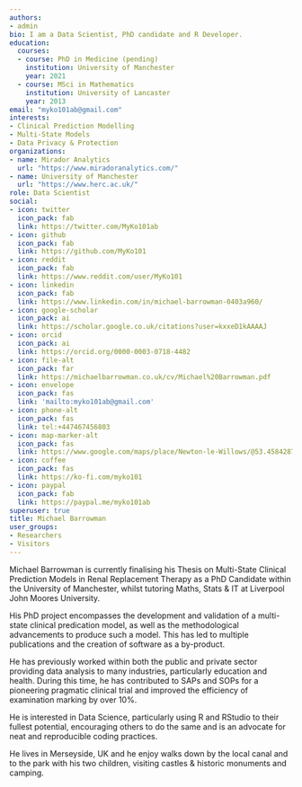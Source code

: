 ```yaml
---
authors:
- admin
bio: I am a Data Scientist, PhD candidate and R Developer.
education:
  courses:
  - course: PhD in Medicine (pending)
    institution: University of Manchester
    year: 2021
  - course: MSci in Mathematics
    institution: University of Lancaster
    year: 2013
email: "myko101ab@gmail.com"
interests:
- Clinical Prediction Modelling
- Multi-State Models
- Data Privacy & Protection
organizations:
- name: Mirador Analytics
  url: "https://www.miradoranalytics.com/"
- name: University of Manchester
  url: "https://www.herc.ac.uk/"
role: Data Scientist
social:
- icon: twitter
  icon_pack: fab
  link: https://twitter.com/MyKo101ab
- icon: github
  icon_pack: fab
  link: https://github.com/MyKo101
- icon: reddit
  icon_pack: fab
  link: https://www.reddit.com/user/MyKo101
- icon: linkedin
  icon_pack: fab
  link: https://www.linkedin.com/in/michael-barrowman-0403a960/
- icon: google-scholar
  icon_pack: ai
  link: https://scholar.google.co.uk/citations?user=kxxeD1kAAAAJ  
- icon: orcid
  icon_pack: ai
  link: https://orcid.org/0000-0003-0718-4482
- icon: file-alt
  icon_pack: far
  link: https://michaelbarrowman.co.uk/cv/Michael%20Barrowman.pdf
- icon: envelope
  icon_pack: fas
  link: 'mailto:myko101ab@gmail.com'
- icon: phone-alt
  icon_pack: fas
  link: tel:+447467456803
- icon: map-marker-alt
  icon_pack: fas
  link: https://www.google.com/maps/place/Newton-le-Willows/@53.4584287,-2.6730042
- icon: coffee
  icon_pack: fas
  link: https://ko-fi.com/myko101
- icon: paypal
  icon_pack: fab
  link: https://paypal.me/myko101ab
superuser: true
title: Michael Barrowman
user_groups:
- Researchers
- Visitors
---
```


Michael Barrowman is currently finalising his Thesis on Multi-State Clinical Prediction Models in Renal Replacement Therapy as a PhD Candidate within the University of Manchester, whilst tutoring Maths, Stats & IT at Liverpool John Moores University.

His PhD project encompasses the development and validation of a multi-state clinical predication model, as well as the methodological advancements to produce such a model. This has led to multiple publications and the creation of software as a by-product.

He has previously worked within both the public and private sector providing data analysis to many industries, particularly education and health. During this time, he has contributed to SAPs and SOPs for a pioneering pragmatic clinical trial and improved the efficiency of examination marking by over 10%. 

He is interested in Data Science, particularly using R and RStudio to their fullest potential, encouraging others to do the same and is an advocate for neat and reproducible coding practices.

He lives in Merseyside, UK and he enjoy walks down by the local canal and to the park with his two children, visiting castles & historic monuments and camping.



